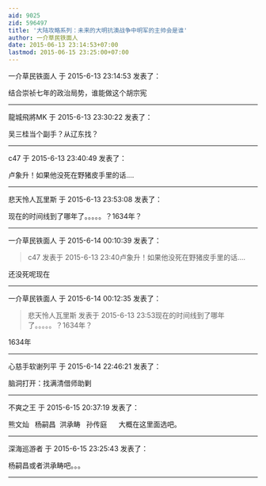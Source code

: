```yaml
---
aid: 9025
zid: 596497
title: '大陆攻略系列：未来的大明抗澳战争中明军的主帅会是谁'
author: 一介草民铁面人
date: 2015-06-13 23:14:53+07:00
lastmod: 2015-06-15 23:25:00+07:00
---
```


一介草民铁面人 于 2015-6-13 23:14:53 发表了：

结合崇祯七年的政治局势，谁能做这个胡宗宪

---------

龍城飛將MK 于 2015-6-13 23:30:22 发表了：

吴三桂当个副手？从辽东找？

---------

c47 于 2015-6-13 23:40:49 发表了：

卢象升！如果他没死在野猪皮手里的话....

---------

悲天怜人瓦里斯 于 2015-6-13 23:53:08 发表了：

现在的时间线到了哪年了。。。。。？1634年？

---------

一介草民铁面人 于 2015-6-14 00:10:39 发表了：

> c47 发表于 2015-6-13 23:40卢象升！如果他没死在野猪皮手里的话....



还没死呢现在

---------

一介草民铁面人 于 2015-6-14 00:12:35 发表了：

> 悲天怜人瓦里斯 发表于 2015-6-13 23:53现在的时间线到了哪年了。。。。。？1634年？



1634年

---------

心慈手软谢列平 于 2015-6-14 22:46:21 发表了：

脑洞打开：找满清借师助剿

---------

不爽之王 于 2015-6-15 20:37:19 发表了：

熊文灿   杨嗣昌  洪承畴   孙传庭      大概在这里面选吧。

---------

深海巡游者 于 2015-6-15 23:25:43 发表了：

杨嗣昌或者洪承畴吧。。。

---------

